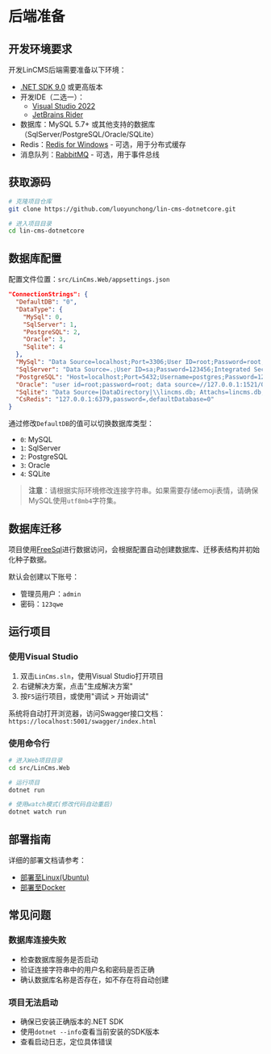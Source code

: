 # 后端准备

## 开发环境要求

开发LinCMS后端需要准备以下环境：

- [.NET SDK 9.0](https://dotnet.microsoft.com/zh-cn/download/dotnet/9.0) 或更高版本
- 开发IDE（二选一）：
  - [Visual Studio 2022](https://visualstudio.microsoft.com/zh-hans/vs/) 
  - [JetBrains Rider](https://www.jetbrains.com/rider/)
- 数据库：MySQL 5.7+ 或其他支持的数据库（SqlServer/PostgreSQL/Oracle/SQLite）
- Redis：[Redis for Windows](https://github.com/tporadowski/redis/releases) - 可选，用于分布式缓存
- 消息队列：[RabbitMQ](rabbitmq.md) - 可选，用于事件总线

## 获取源码

```bash
# 克隆项目仓库
git clone https://github.com/luoyunchong/lin-cms-dotnetcore.git

# 进入项目目录
cd lin-cms-dotnetcore
```

## 数据库配置

配置文件位置：`src/LinCms.Web/appsettings.json`

```json
"ConnectionStrings": {
  "DefaultDB": "0",
  "DataType": {
    "MySql": 0,
    "SqlServer": 1,
    "PostgreSQL": 2,
    "Oracle": 3,
    "Sqlite": 4
  },
  "MySql": "Data Source=localhost;Port=3306;User ID=root;Password=root;Initial Catalog=lincms;Charset=utf8mb4;SslMode=none;Max pool size=1;Connection LifeTime=20",
  "SqlServer": "Data Source=.;User ID=sa;Password=123456;Integrated Security=True;Initial Catalog=LinCMS;Pooling=true;Min Pool Size=1",
  "PostgreSQL": "Host=localhost;Port=5432;Username=postgres;Password=123456; Database=lincms;Pooling=true;Minimum Pool Size=1",
  "Oracle": "user id=root;password=root; data source=//127.0.0.1:1521/ORCL;Pooling=true;Min Pool Size=1",
  "Sqlite": "Data Source=|DataDirectory|\\lincms.db; Attachs=lincms.db; Pooling=true;Min Pool Size=1",
  "CsRedis": "127.0.0.1:6379,password=,defaultDatabase=0"
}
```

通过修改`DefaultDB`的值可以切换数据库类型：
- `0`: MySQL
- `1`: SqlServer
- `2`: PostgreSQL
- `3`: Oracle
- `4`: SQLite

> **注意**：请根据实际环境修改连接字符串。如果需要存储emoji表情，请确保MySQL使用`utf8mb4`字符集。

## 数据库迁移

项目使用[FreeSql](https://github.com/dotnetcore/FreeSql)进行数据访问，会根据配置自动创建数据库、迁移表结构并初始化种子数据。

默认会创建以下账号：
- 管理员用户：`admin`
- 密码：`123qwe`

## 运行项目

### 使用Visual Studio

1. 双击`LinCms.sln`，使用Visual Studio打开项目
2. 右键解决方案，点击"生成解决方案"
3. 按`F5`运行项目，或使用"调试 > 开始调试"

系统将自动打开浏览器，访问Swagger接口文档：`https://localhost:5001/swagger/index.html`

### 使用命令行

```bash
# 进入Web项目目录
cd src/LinCms.Web

# 运行项目
dotnet run

# 使用watch模式(修改代码自动重启)
dotnet watch run
```

## 部署指南

详细的部署文档请参考：

- [部署至Linux(Ubuntu)](https://blog.igeekfan.cn/2022/06/09/dotnetcore/ASP.NET-Core-Deploy-To-Ubuntu)
- [部署至Docker](https://blog.igeekfan.cn/2022/06/09/dotnetcore/ASP.NET-Core-Deploy-To-Docker-Ubuntu/)

## 常见问题

### 数据库连接失败

- 检查数据库服务是否启动
- 验证连接字符串中的用户名和密码是否正确
- 确认数据库名称是否存在，如不存在将自动创建

### 项目无法启动

- 确保已安装正确版本的.NET SDK
- 使用`dotnet --info`查看当前安装的SDK版本
- 查看启动日志，定位具体错误